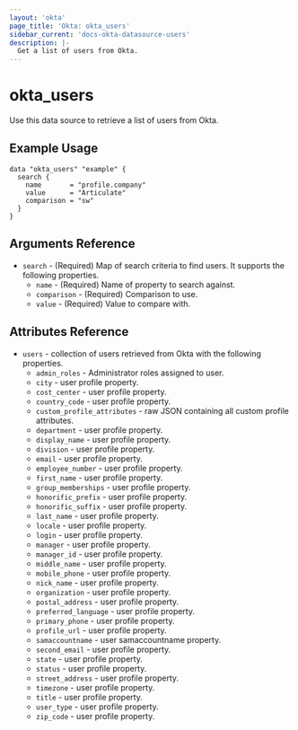 ```yaml
---
layout: 'okta'
page_title: 'Okta: okta_users'
sidebar_current: 'docs-okta-datasource-users'
description: |-
  Get a list of users from Okta.
---
```


# okta_users

Use this data source to retrieve a list of users from Okta.

## Example Usage

```hcl
data "okta_users" "example" {
  search {
    name       = "profile.company"
    value      = "Articulate"
    comparison = "sw"
  }
}
```

## Arguments Reference

- `search` - (Required) Map of search criteria to find users. It supports the following properties.
  - `name` - (Required) Name of property to search against.
  - `comparison` - (Required) Comparison to use.
  - `value` - (Required) Value to compare with.

## Attributes Reference

- `users` - collection of users retrieved from Okta with the following properties.
  - `admin_roles` - Administrator roles assigned to user.
  - `city` - user profile property.
  - `cost_center` - user profile property.
  - `country_code` - user profile property.
  - `custom_profile_attributes` - raw JSON containing all custom profile attributes.
  - `department` - user profile property.
  - `display_name` - user profile property.
  - `division` - user profile property.
  - `email` - user profile property.
  - `employee_number` - user profile property.
  - `first_name` - user profile property.
  - `group_memberships` - user profile property.
  - `honorific_prefix` - user profile property.
  - `honorific_suffix` - user profile property.
  - `last_name` - user profile property.
  - `locale` - user profile property.
  - `login` - user profile property.
  - `manager` - user profile property.
  - `manager_id` - user profile property.
  - `middle_name` - user profile property.
  - `mobile_phone` - user profile property.
  - `nick_name` - user profile property.
  - `organization` - user profile property.
  - `postal_address` - user profile property.
  - `preferred_language` - user profile property.
  - `primary_phone` - user profile property.
  - `profile_url` - user profile property.
  - `samaccountname` - user samaccountname property.
  - `second_email` - user profile property.
  - `state` - user profile property.
  - `status` - user profile property.
  - `street_address` - user profile property.
  - `timezone` - user profile property.
  - `title` - user profile property.
  - `user_type` - user profile property.
  - `zip_code` - user profile property.
